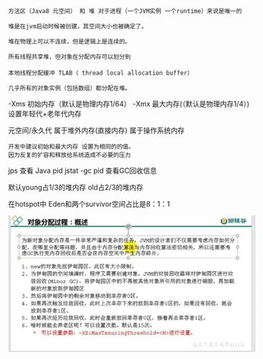 ```
方法区（Java8 元空间） 和 堆 对于进程（一个JVM实例 一个runtime）来说是唯一的
```
```
堆是在jvm启动时候被创建，其空间大小也被确定了。
```
```
堆在物理上可以不连续，但是逻辑上是连续的。
```
```
所有线程共享堆，但对象在分配内存可以划分到 

本地线程分配缓冲 TLAB（ thread local allocation buffer）
```
```
几乎所有的对象实例（包括数组）都分配在堆。
```


-Xms 初始内存（默认是物理内存1/64） -Xmx 最大内存(（默认是物理内存1/4）) 设置年轻代+老年代内存

元空间/永久代 属于堆外内存(直接内存) 属于操作系统内存

```
开发中建议初始和最大内存 设置为相同的的值。
因为反复的扩容和释放给系统造成不必要的压力
```

jps 查看 Java pid
jstat -gc pid 查看GC回收信息

默认young占1/3的堆内存 old占2/3的堆内存

在hotspot中 Eden和两个survivor空间占比是8：1：1

![img_24.png](img_24.png)



